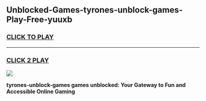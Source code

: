 
## Unblocked-Games-tyrones-unblock-games-Play-Free-yuuxb
<h3>
<a href="https://premium76.site?title=tyrones-unblock-games&ref=18A">CLICK TO PLAY</a></h3>
<hr>

<h3>
<a href="https://premium76.site?title=tyrones-unblock-games&ref=18A">CLICK 2 PLAY</a>
  
</h3>

<a href="https://premium76.site?title=tyrones-unblock-games&ref=18A"><img src="https://clearcache.store/games.png"></a>


**tyrones-unblock-games games unblocked: Your Gateway to Fun and Accessible Online Gaming**
